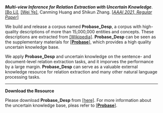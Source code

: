 
***Multi-view Inference for Relation Extraction with Uncertain Knowledge***.
[[Bo Li]](https://deepblue666.github.io/), [[Wei Ye]](https://se.pku.edu.cn/kcl/weiye/), Canming Huang and Shikun Zhang. [[*AAAI 2021, Regular Paper*]](https://arxiv.org/abs/2104.13579)


We build and release a corpus named **Probase_Desp**, a corpus with high-quality descriptions of more than 15,000,000 entities and concepts. These descriptions are extracted from [[Wikipedia]](https://www.wikipedia.org/). **Probase_Desp** can be seen as the supplementary materials for [[**Probase**]](https://www.microsoft.com/en-us/research/project/probase/), which provides a high quality uncertain knowledge base.

We apply **Probase_Desp** and uncertain knowledge on the sentence- and document-level relation extraction tasks, and it imporves the performance by a large margin. **Probase_Desp** can serve as a valuable external knowledge resource for relation extraction and many other natural language processing tasks.

---
**Download the Resource**

Please download **Probase_Desp** from [[here]](https://drive.google.com/drive/folders/1gYl-vx4lCBf_522g3h4krPrt0ciXKAp2?usp=sharing). For more information about the uncertain knowledge base, pleas refer to [[**Probase**]](https://www.microsoft.com/en-us/research/project/probase/).


